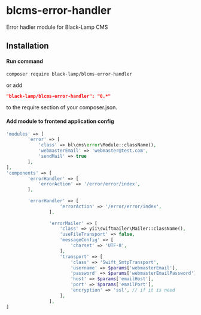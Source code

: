 # blcms-error-handler
Error hadler module for Black-Lamp CMS


Installation
------------
#### Run command
```
composer require black-lamp/blcms-error-handler
```
or add

```json
"black-lamp/blcms-error-handler": "0.*"
```

to the require section of your composer.json.


#### Add module to frontend application config

```php
'modules' => [
        'error' => [
            'class' => bl\cms\error\Module::className(),
            'webmasterEmail' => 'webmaster@test.com',
            'sendMail' => true
        ],
],
'components' => [
        'errorHandler' => [
            'errorAction' => '/error/error/index',
        ],
        
        'errorHandler' => [
                    'errorAction' => '/error/error/index',
                ],
        
                'errorMailer' => [
                    'class' => yii\swiftmailer\Mailer::className(),
                    'useFileTransport' => false,
                    'messageConfig' => [
                        'charset' => 'UTF-8',
                    ],
                    'transport' => [
                        'class' => 'Swift_SmtpTransport',
                        'username' => $params['webmasterEmail'],
                        'password' => $params['webmasterEmailPassword'],
                        'host' => $params['emailHost'],
                        'port' => $params['emailPort'],
                        'encryption' => 'ssl', // if it is need
                    ],
                ],
]
```